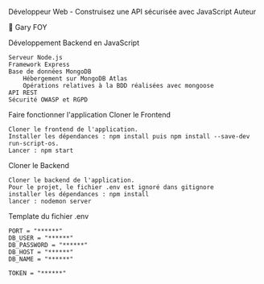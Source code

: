 Développeur Web -  Construisez une API sécurisée avec JavaScript
Auteur


👤   Gary FOY


Développement Backend en JavaScript

    Serveur Node.js
    Framework Express
    Base de données MongoDB
        Hébergement sur MongoDB Atlas
        Opérations relatives à la BDD réalisées avec mongoose
    API REST
    Sécurité OWASP et RGPD

Faire fonctionner l'application
Cloner le Frontend

    Cloner le frontend de l'application.
    Installer les dépendances : npm install puis npm install --save-dev run-script-os.
    Lancer : npm start

Cloner le Backend

    Cloner le backend de l'application.
    Pour le projet, le fichier .env est ignoré dans gitignore
    installer les dépendances : npm install
    lancer : nodemon server


Template du fichier .env

    PORT = "******"
    DB_USER = "******"
    DB_PASSWORD = "******"
    DB_HOST = "******"
    DB_NAME = "******"

    TOKEN = "******"



